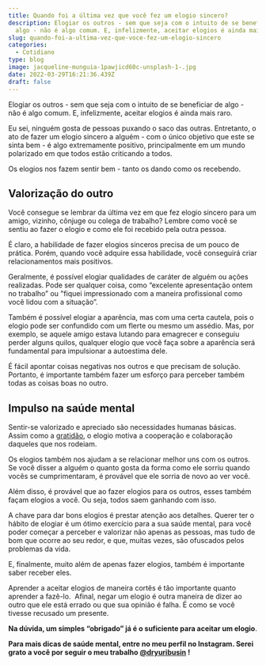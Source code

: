 ```yaml
---
title: Quando foi a última vez que você fez um elogio sincero?
description: Elogiar os outros - sem que seja com o intuito de se beneficiar de
  algo - não é algo comum. E, infelizmente, aceitar elogios é ainda mais raro.
slug: quando-foi-a-ultima-vez-que-voce-fez-um-elogio-sincero
categories:
  - Cotidiano
type: blog
image: jacqueline-munguia-1pawjicd60c-unsplash-1-.jpg
date: 2022-03-29T16:21:36.439Z
draft: false
---
```










Elogiar os outros - sem que seja com o intuito de se beneficiar de algo - não é algo comum. E, infelizmente, aceitar elogios é ainda mais raro.

Eu sei, ninguém gosta de pessoas puxando o saco das outras. Entretanto, o ato de fazer um elogio sincero a alguém - com o único objetivo que este se sinta bem - é algo extremamente positivo, principalmente em um mundo polarizado em que todos estão criticando a todos.

Os elogios nos fazem sentir bem - tanto os dando como os recebendo.

## Valorização do outro

Você consegue se lembrar da última vez em que fez elogio sincero para um amigo, vizinho, cônjuge ou colega de trabalho? Lembre como você se sentiu ao fazer o elogio e como ele foi recebido pela outra pessoa.

É claro, a habilidade de fazer elogios sinceros precisa de um pouco de prática. Porém, quando você adquire essa habilidade, você conseguirá criar relacionamentos mais positivos.

Geralmente, é possível elogiar qualidades de caráter de alguém ou ações realizadas. Pode ser qualquer coisa, como “excelente apresentação ontem no trabalho” ou "fiquei impressionado com a maneira profissional como você lidou com a situação”.

Também é possível elogiar a aparência, mas com uma certa cautela, pois o elogio pode ser confundido com um flerte ou mesmo um assédio. Mas, por exemplo, se aquele amigo estava lutando para emagrecer e conseguiu perder alguns quilos, qualquer elogio que você faça sobre a aparência será fundamental para impulsionar a autoestima dele.

É fácil apontar coisas negativas nos outros e que precisam de solução. Portanto, é importante também fazer um esforço para perceber também todas as coisas boas no outro.

## Impulso na saúde mental

Sentir-se valorizado e apreciado são necessidades humanas básicas. Assim como a [gratidão](https://yuribusin.com.br/voce-conhece-o-poder-da-gratidao/), o elogio motiva a cooperação e colaboração daqueles que nos rodeiam.

Os elogios também nos ajudam a se relacionar melhor uns com os outros. Se você disser a alguém o quanto gosta da forma como ele sorriu quando vocês se cumprimentaram, é provável que ele sorria de novo ao ver você.

Além disso, é provável que ao fazer elogios para os outros, esses também façam elogios a você. Ou seja, todos saem ganhando com isso.

A chave para dar bons elogios é prestar atenção aos detalhes. Querer ter o hábito de elogiar é um ótimo exercício para a sua saúde mental, para você poder começar a perceber e valorizar não apenas as pessoas, mas tudo de bom que ocorre ao seu redor, e que, muitas vezes, são ofuscados pelos problemas da vida.

E, finalmente, muito além de apenas fazer elogios, também é importante saber receber eles.

Aprender a aceitar elogios de maneira cortês é tão importante quanto aprender a fazê-lo.  Afinal, negar um elogio é outra maneira de dizer ao outro que ele está errado ou que sua opinião é falha. É como se você tivesse recusado um presente.

**Na dúvida, um simples “obrigado” já é o suficiente para aceitar um elogio**.

**Para mais dicas de saúde mental, entre no meu perfil no Instagram. Serei grato a você por seguir o meu trabalho [@dryuribusin](https://www.instagram.com/dryuribusin/) !**


